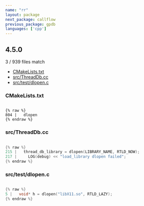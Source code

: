 ```yaml
---
name: "rr"
layout: package
next_package: callflow
previous_package: gpdb
languages: ['cpp']
---
```

## 4.5.0
3 / 939 files match

 - [CMakeLists.txt](#cmakeliststxt)
 - [src/ThreadDb.cc](#srcthreaddbcc)
 - [src/test/dlopen.c](#srctestdlopenc)

### CMakeLists.txt

```

{% raw %}
804 |   dlopen
{% endraw %}

```
### src/ThreadDb.cc

```cpp

{% raw %}
215 |   thread_db_library = dlopen(LIBRARY_NAME, RTLD_NOW);
217 |     LOG(debug) << "load_library dlopen failed";
{% endraw %}

```
### src/test/dlopen.c

```cpp

{% raw %}
5 |   void* h = dlopen("libX11.so", RTLD_LAZY);
{% endraw %}

```